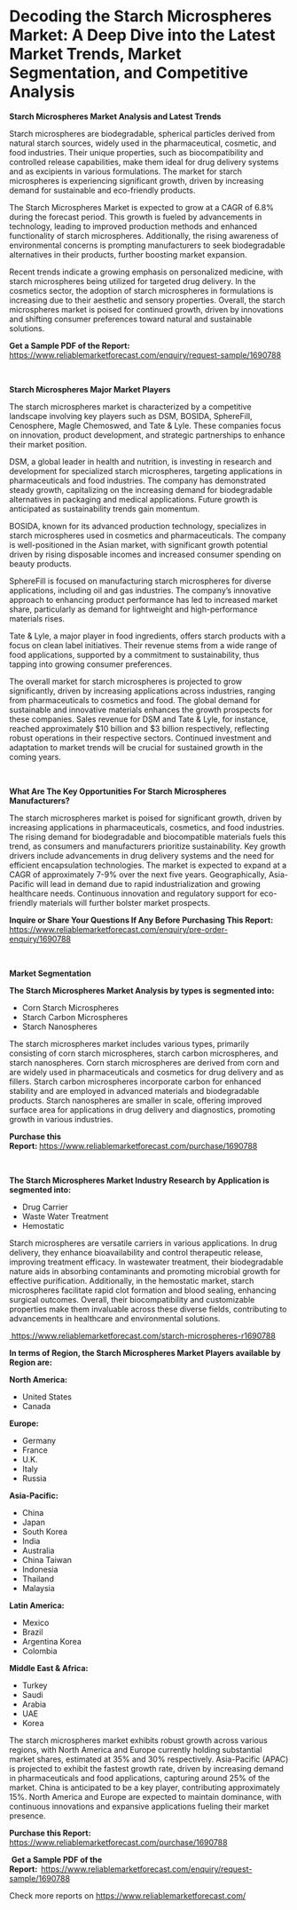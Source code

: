 <p><h1>Decoding the Starch Microspheres Market: A Deep Dive into the Latest Market Trends, Market Segmentation, and Competitive Analysis</h1></p><p><strong>Starch Microspheres Market Analysis and Latest Trends</strong></p>
<p><p>Starch microspheres are biodegradable, spherical particles derived from natural starch sources, widely used in the pharmaceutical, cosmetic, and food industries. Their unique properties, such as biocompatibility and controlled release capabilities, make them ideal for drug delivery systems and as excipients in various formulations. The market for starch microspheres is experiencing significant growth, driven by increasing demand for sustainable and eco-friendly products.</p><p>The Starch Microspheres Market is expected to grow at a CAGR of 6.8% during the forecast period. This growth is fueled by advancements in technology, leading to improved production methods and enhanced functionality of starch microspheres. Additionally, the rising awareness of environmental concerns is prompting manufacturers to seek biodegradable alternatives in their products, further boosting market expansion.</p><p>Recent trends indicate a growing emphasis on personalized medicine, with starch microspheres being utilized for targeted drug delivery. In the cosmetics sector, the adoption of starch microspheres in formulations is increasing due to their aesthetic and sensory properties. Overall, the starch microspheres market is poised for continued growth, driven by innovations and shifting consumer preferences toward natural and sustainable solutions.</p></p>
<p><strong>Get a Sample PDF of the Report:&nbsp;</strong> <a href="https://www.reliablemarketforecast.com/enquiry/request-sample/1690788?utm_campaign=1929&utm_medium=2&utm_source=Github&utm_content=ia&utm_term=06012025&utm_id=starch-microspheres">https://www.reliablemarketforecast.com/enquiry/request-sample/1690788</a></p>
<p>&nbsp;</p>
<p><strong>Starch Microspheres Major Market Players</strong></p>
<p><p>The starch microspheres market is characterized by a competitive landscape involving key players such as DSM, BOSIDA, SphereFill, Cenosphere, Magle Chemoswed, and Tate & Lyle. These companies focus on innovation, product development, and strategic partnerships to enhance their market position.</p><p>DSM, a global leader in health and nutrition, is investing in research and development for specialized starch microspheres, targeting applications in pharmaceuticals and food industries. The company has demonstrated steady growth, capitalizing on the increasing demand for biodegradable alternatives in packaging and medical applications. Future growth is anticipated as sustainability trends gain momentum.</p><p>BOSIDA, known for its advanced production technology, specializes in starch microspheres used in cosmetics and pharmaceuticals. The company is well-positioned in the Asian market, with significant growth potential driven by rising disposable incomes and increased consumer spending on beauty products.</p><p>SphereFill is focused on manufacturing starch microspheres for diverse applications, including oil and gas industries. The company’s innovative approach to enhancing product performance has led to increased market share, particularly as demand for lightweight and high-performance materials rises. </p><p>Tate & Lyle, a major player in food ingredients, offers starch products with a focus on clean label initiatives. Their revenue stems from a wide range of food applications, supported by a commitment to sustainability, thus tapping into growing consumer preferences.</p><p>The overall market for starch microspheres is projected to grow significantly, driven by increasing applications across industries, ranging from pharmaceuticals to cosmetics and food. The global demand for sustainable and innovative materials enhances the growth prospects for these companies. Sales revenue for DSM and Tate & Lyle, for instance, reached approximately $10 billion and $3 billion respectively, reflecting robust operations in their respective sectors. Continued investment and adaptation to market trends will be crucial for sustained growth in the coming years.</p></p>
<p>&nbsp;</p>
<p><strong>What Are The Key Opportunities For Starch Microspheres Manufacturers?</strong></p>
<p><p>The starch microspheres market is poised for significant growth, driven by increasing applications in pharmaceuticals, cosmetics, and food industries. The rising demand for biodegradable and biocompatible materials fuels this trend, as consumers and manufacturers prioritize sustainability. Key growth drivers include advancements in drug delivery systems and the need for efficient encapsulation technologies. The market is expected to expand at a CAGR of approximately 7-9% over the next five years. Geographically, Asia-Pacific will lead in demand due to rapid industrialization and growing healthcare needs. Continuous innovation and regulatory support for eco-friendly materials will further bolster market prospects.</p></p>
<p><strong>Inquire or Share Your Questions If Any Before Purchasing This Report:</strong> <a href="https://www.reliablemarketforecast.com/enquiry/pre-order-enquiry/1690788?utm_campaign=1929&utm_medium=2&utm_source=Github&utm_content=ia&utm_term=06012025&utm_id=starch-microspheres">https://www.reliablemarketforecast.com/enquiry/pre-order-enquiry/1690788</a></p>
<p>&nbsp;</p>
<p><strong>Market Segmentation</strong></p>
<p><strong>The Starch Microspheres Market Analysis by types is segmented into:</strong></p>
<p><ul><li>Corn Starch Microspheres</li><li>Starch Carbon Microspheres</li><li>Starch Nanospheres</li></ul></p>
<p><p>The starch microspheres market includes various types, primarily consisting of corn starch microspheres, starch carbon microspheres, and starch nanospheres. Corn starch microspheres are derived from corn and are widely used in pharmaceuticals and cosmetics for drug delivery and as fillers. Starch carbon microspheres incorporate carbon for enhanced stability and are employed in advanced materials and biodegradable products. Starch nanospheres are smaller in scale, offering improved surface area for applications in drug delivery and diagnostics, promoting growth in various industries.</p></p>
<p><strong>Purchase this Report:&nbsp;</strong><a href="https://www.reliablemarketforecast.com/purchase/1690788?utm_campaign=1929&utm_medium=2&utm_source=Github&utm_content=ia&utm_term=06012025&utm_id=starch-microspheres">https://www.reliablemarketforecast.com/purchase/1690788</a></p>
<p>&nbsp;</p>
<p><strong>The Starch Microspheres Market Industry Research by Application is segmented into:</strong></p>
<p><ul><li>Drug Carrier</li><li>Waste Water Treatment</li><li>Hemostatic</li></ul></p>
<p><p>Starch microspheres are versatile carriers in various applications. In drug delivery, they enhance bioavailability and control therapeutic release, improving treatment efficacy. In wastewater treatment, their biodegradable nature aids in absorbing contaminants and promoting microbial growth for effective purification. Additionally, in the hemostatic market, starch microspheres facilitate rapid clot formation and blood sealing, enhancing surgical outcomes. Overall, their biocompatibility and customizable properties make them invaluable across these diverse fields, contributing to advancements in healthcare and environmental solutions.</p></p>
<p><a href="https://www.reliablemarketforecast.com/starch-microspheres-r1690788?utm_campaign=1929&utm_medium=2&utm_source=Github&utm_content=ia&utm_term=06012025&utm_id=starch-microspheres">&nbsp;https://www.reliablemarketforecast.com/starch-microspheres-r1690788</a></p>
<p><strong>In terms of Region, the Starch Microspheres Market Players available by Region are:</strong></p>
<p>
    <p> <strong> North America: </strong>
        <ul>
            <li>United States</li>
            <li>Canada</li>
        </ul>
        </p> 
    <p> <strong> Europe: </strong>
        <ul>
            <li>Germany</li>
            <li>France</li>
            <li>U.K.</li>
            <li>Italy</li>
            <li>Russia</li>
        </ul>
        </p> 
    <p> <strong> Asia-Pacific: </strong>
        <ul>
            <li>China</li>
            <li>Japan</li>
            <li>South Korea</li>
            <li>India</li>
            <li>Australia</li>
            <li>China Taiwan</li>
            <li>Indonesia</li>
            <li>Thailand</li>
            <li>Malaysia</li>
        </ul>
        </p> 
    <p> <strong> Latin America: </strong>
        <ul>
            <li>Mexico</li>
            <li>Brazil</li>
            <li>Argentina Korea</li>
            <li>Colombia</li>
        </ul>
        </p> 
    <p> <strong> Middle East & Africa: </strong>
        <ul>
            <li>Turkey</li>
            <li>Saudi</li>
            <li>Arabia</li>
            <li>UAE</li>
            <li>Korea</li>
        </ul>
    </p>
    </p>
<p><p>The starch microspheres market exhibits robust growth across various regions, with North America and Europe currently holding substantial market shares, estimated at 35% and 30% respectively. Asia-Pacific (APAC) is projected to exhibit the fastest growth rate, driven by increasing demand in pharmaceuticals and food applications, capturing around 25% of the market. China is anticipated to be a key player, contributing approximately 15%. North America and Europe are expected to maintain dominance, with continuous innovations and expansive applications fueling their market presence.</p></p>
<p><strong>Purchase this Report: </strong><a href="https://www.reliablemarketforecast.com/purchase/1690788?utm_campaign=1929&utm_medium=2&utm_source=Github&utm_content=ia&utm_term=06012025&utm_id=starch-microspheres">https://www.reliablemarketforecast.com/purchase/1690788</a></p>
<p>&nbsp;<strong>Get a Sample PDF of the Report:&nbsp;&nbsp;</strong><a href="https://www.reliablemarketforecast.com/enquiry/request-sample/1690788?utm_campaign=1929&utm_medium=2&utm_source=Github&utm_content=ia&utm_term=06012025&utm_id=starch-microspheres">https://www.reliablemarketforecast.com/enquiry/request-sample/1690788</a></p>
<p><strong></strong></p>
<p>Check more reports on <a href="https://www.reliablemarketforecast.com/?utm_campaign=1929&utm_medium=2&utm_source=Github&utm_content=ia&utm_term=06012025&utm_id=starch-microspheres">https://www.reliablemarketforecast.com/</a></p>